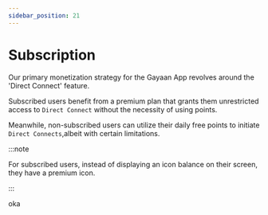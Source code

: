 ```yaml
---
sidebar_position: 21
---
```


# Subscription

Our primary monetization strategy for the Gayaan App revolves around the 'Direct Connect' feature. 

Subscribed users benefit from a premium plan that grants them unrestricted access to `Direct Connect` without the necessity of using points. 

Meanwhile, non-subscribed users can utilize their daily free points to initiate `Direct Connects`,albeit with certain limitations. 

:::note


For subscribed users, instead of displaying an icon balance on their screen, they have a premium icon.

:::

oka